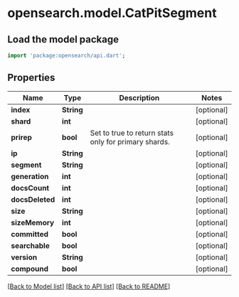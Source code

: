 # opensearch.model.CatPitSegment

## Load the model package
```dart
import 'package:opensearch/api.dart';
```

## Properties
Name | Type | Description | Notes
------------ | ------------- | ------------- | -------------
**index** | **String** |  | [optional] 
**shard** | **int** |  | [optional] 
**prirep** | **bool** | Set to true to return stats only for primary shards. | [optional] 
**ip** | **String** |  | [optional] 
**segment** | **String** |  | [optional] 
**generation** | **int** |  | [optional] 
**docsCount** | **int** |  | [optional] 
**docsDeleted** | **int** |  | [optional] 
**size** | **String** |  | [optional] 
**sizeMemory** | **int** |  | [optional] 
**committed** | **bool** |  | [optional] 
**searchable** | **bool** |  | [optional] 
**version** | **String** |  | [optional] 
**compound** | **bool** |  | [optional] 

[[Back to Model list]](../README.md#documentation-for-models) [[Back to API list]](../README.md#documentation-for-api-endpoints) [[Back to README]](../README.md)


